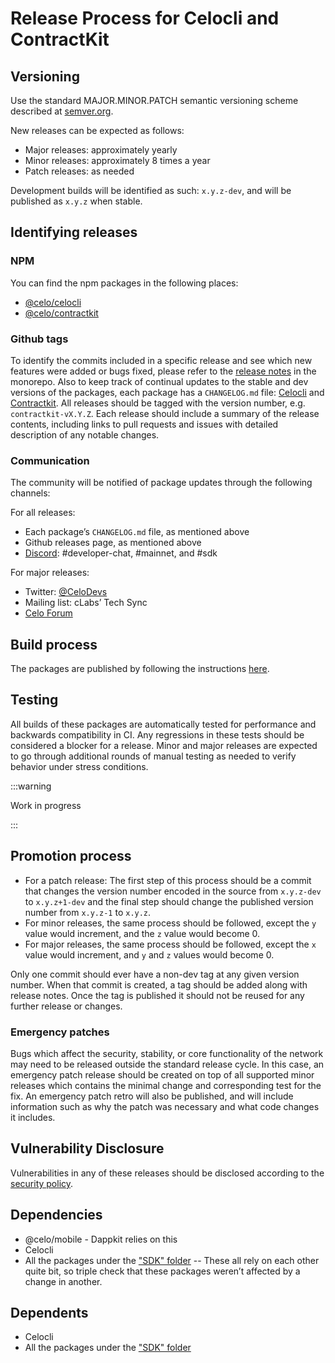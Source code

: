 # Release Process for Celocli and ContractKit

## Versioning

Use the standard MAJOR.MINOR.PATCH semantic versioning scheme described at [semver.org](http://semver.org).

New releases can be expected as follows:

* Major releases: approximately yearly
* Minor releases: approximately 8 times a year
* Patch releases: as needed

Development builds will be identified as such: `x.y.z-dev`, and will be published as `x.y.z` when stable. 

## Identifying releases

### NPM

You can find the npm packages in the following places:

* [@celo/celocli](https://www.npmjs.com/package/@celo/celocli)
* [@celo/contractkit](https://www.npmjs.com/package/@celo/contractkit)

### Github tags

To identify the commits included in a specific release and see which new features were added or bugs fixed, please refer to the [release notes](https://github.com/celo-org/celo-monorepo/releases) in the monorepo. Also to keep track of continual updates to the stable and dev versions of the packages, each package has a `CHANGELOG.md` file: [Celocli](https://github.com/celo-org/celo-monorepo/blob/master/packages/cli/CHANGELOG.md) and [Contractkit](https://github.com/celo-org/celo-monorepo/blob/master/packages/sdk/CHANGELOG.md).
All releases should be tagged with the version number, e.g. `contractkit-vX.Y.Z`. Each release should include a summary of the release contents, including links to pull requests and issues with detailed description of any notable changes.

### Communication

The community will be notified of package updates through the following channels: 

For all releases:

* Each package’s `CHANGELOG.md` file, as mentioned above
* Github releases page, as mentioned above
* [Discord](https://chat.celo.org): #developer-chat, #mainnet, and #sdk

For major releases:

* Twitter: [@CeloDevs](https://twitter.com/CeloDevs)
* Mailing list: cLabs’ Tech Sync
* [Celo Forum](https://forum.celo.org/)

## Build process

The packages are published by following the instructions [here](https://github.com/celo-org/celo-monorepo/blob/master/README-dev.md).

## Testing

All builds of these packages are automatically tested for performance and backwards compatibility in CI. Any regressions in these tests should be considered a blocker for a release.
Minor and major releases are expected to go through additional rounds of manual testing as needed to verify behavior under stress conditions.

:::warning

Work in progress

:::

## Promotion process

* For a patch release: The first step of this process should be a commit that changes the version number encoded in the source from `x.y.z-dev` to `x.y.z+1-dev` and the final step should change the published version number from `x.y.z-1`  to `x.y.z`.
* For minor releases, the same process should be followed, except the `y` value would increment, and the `z` value would become 0.
* For major releases, the same process should be followed, except the `x` value would increment, and `y` and `z` values would become 0.

Only one commit should ever have a non-dev tag at any given version number. When that commit is created, a tag should be added along with release notes. Once the tag is published it should not be reused for any further release or changes.

### Emergency patches

Bugs which affect the security, stability, or core functionality of the network may need to be released outside the standard release cycle. In this case, an emergency patch release should be created on top of all supported minor releases which contains the minimal change and corresponding test for the fix. An emergency patch retro will also be published, and will include information such as why the patch was necessary and what code changes it includes.

## Vulnerability Disclosure

Vulnerabilities in any of these releases should be disclosed according to the [security policy](https://github.com/celo-org/celo-blockchain/blob/master/SECURITY.md).

## Dependencies

* @celo/mobile - Dappkit relies on this
* Celocli
* All the packages under the ["SDK" folder](https://github.com/celo-org/celo-monorepo/tree/master/packages/sdk) -- These all rely on each other quite bit, so triple check that these packages weren’t affected by a change in another.

## Dependents

* Celocli
* All the packages under the ["SDK" folder](https://github.com/celo-org/celo-monorepo/tree/master/packages/sdk)